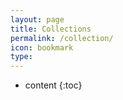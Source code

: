 ```yaml
---
layout: page
title: Collections
permalink: /collection/
icon: bookmark
type:
---
```


* content
{:toc}
